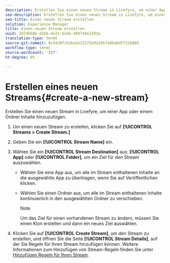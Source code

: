 ```yaml
---
description: Erstellen Sie einen neuen Stream in Livefyre, um einer App oder einem Ordner Inhalte hinzuzufügen.
seo-description: Erstellen Sie einen neuen Stream in Livefyre, um einer App oder einem Ordner Inhalte hinzuzufügen.
seo-title: Einen neuen Stream erstellen
solution: Experience Manager
title: Einen neuen Stream erstellen
uuid: 2874660b-d26b-4e21-b24e-484744e2303a
translation-type: tm+mt
source-git-commit: 0c5420fcb3ba2e12375e92d4574d0a6dff310869
workflow-type: tm+mt
source-wordcount: '157'
ht-degree: 0%

---
```



# Erstellen eines neuen Streams{#create-a-new-stream}

Erstellen Sie einen neuen Stream in Livefyre, um einer App oder einem Ordner Inhalte hinzuzufügen.

1. Um einen neuen Stream zu erstellen, klicken Sie auf **[!UICONTROL Streams > Create Stream.]**
1. Geben Sie ein **[!UICONTROL Stream Name]** ein.
1. Wählen Sie ein **[!UICONTROL Stream Destination]** aus: **[!UICONTROL App]** oder **[!UICONTROL Folder]**, um ein Ziel für den Stream auszuwählen.

   * Wählen Sie eine App aus, um alle im Stream enthaltenen Inhalte an die ausgewählte App zu übertragen, wenn Sie auf Veröffentlichen klicken.
   * Wählen Sie einen Ordner aus, um alle im Stream enthaltenen Inhalte kontinuierlich in den ausgewählten Ordner zu verschieben.

      >[!NOTE]
      >
      >Um das Ziel für einen vorhandenen Stream zu ändern, müssen Sie einen Klon erstellen und dann ein neues Ziel auswählen.

1. Klicken Sie auf **[!UICONTROL Create Stream]**, um den Stream zu erstellen, und öffnen Sie die Seite **[!UICONTROL Stream Details]**, auf der Sie Regeln für Ihren Stream hinzufügen können. Weitere Informationen zum Hinzufügen von Stream-Regeln finden Sie unter [Hinzufügen Regeln für Ihren Stream](../c-streams/t-add-rules-for-your-stream.md#t_add_rules_for_your_stream).
